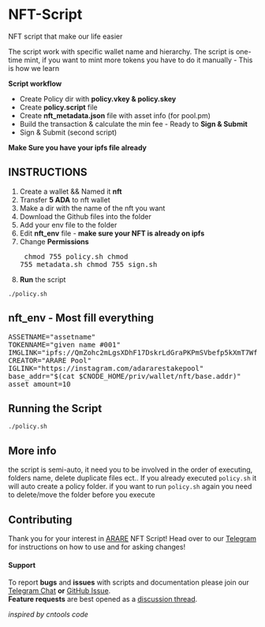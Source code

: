 # NFT-Script
NFT script that make our life easier

The script work with specific wallet name and hierarchy. The script is one-time mint, if you want to mint more tokens you have to do it manually - This is how we learn

**Script workflow**
- Create Policy dir with **policy.vkey & policy.skey**
- Create **policy.script** file
- Create **nft_metadata.json** file with asset info (for pool.pm)
- Build the transaction & calculate the min fee - Ready to **Sign & Submit**
- Sign & Submit (second script)

**Make Sure you have your ipfs file already**

## INSTRUCTIONS

1) Create a wallet && Named it **nft**
2) Transfer **5 ADA** to nft wallet
3) Make a dir with the name of the nft you want
4) Download the Github files into the folder
5) Add your env file to the folder
6) Edit **nft_env** file - **make sure your NFT is already on ipfs**
7) Change **Permissions** <pre>
chmod 755 policy.sh
chmod 755 metadata.sh
chmod 755 sign.sh </pre> 
8) **Run** the script
```
./policy.sh
```

## nft_env - Most fill everything     
<pre>
ASSETNAME="assetname"
TOKENNAME="given name #001"
IMGLINK="ipfs://QmZohc2mLgsXDhF17DskrLdGraPKPmSVbefp5kXmT7WfuC"
CREATOR="ARARE Pool"
IGLINK="https://instagram.com/adararestakepool"
base_addr="$(cat $CNODE_HOME/priv/wallet/nft/base.addr)"
asset_amount=10
</pre>


## Running the Script

```
./policy.sh
```


## More info
the script is semi-auto, it need you to be involved in the order of executing, folders name, delete duplicate files ect..
If you already executed `policy.sh` it will auto create a policy folder. if you want to run `policy.sh` again you need to delete/move the folder before you execute

## Contributing

Thank you for your interest in [ARARE](https://arare.io) NFT Script! Head over to our [Telegram](https://t.me/ararestakepool) for instructions on how to use and for asking changes!


#### Support

To report **bugs** and **issues** with scripts and documentation please join our [Telegram Chat](https://t.me/ararestakepool) **or** [GitHub Issue](https://github.com/ARARE-pool/NFT-Script/issues/new/choose).  
**Feature requests** are best opened as a [discussion thread](https://github.com/ARARE-pool/NFT-Script/discussions/new).

<i>inspired by cntools code</i>
